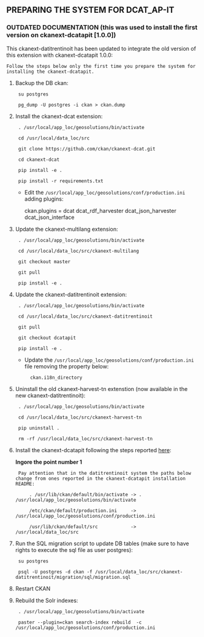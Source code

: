 
## PREPARING THE SYSTEM FOR DCAT_AP-IT

### OUTDATED DOCUMENTATION (this was used to install the first version on ckanext-dcatapit [1.0.0])

This ckanext-datitrentinoit has been updated to integrate the old version of this extension with ckanext-dcatapit 1.0.0:

	Follow the steps below only the first time you prepare the system for installing the ckanext-dcatapit.

1. Backup the DB ckan:
	
		su postgres

		pg_dump -U postgres -i ckan > ckan.dump
		
2. Install the ckanext-dcat extension:

		. /usr/local/app_loc/geosolutions/bin/activate

		cd /usr/local/data_loc/src

		git clone https://github.com/ckan/ckanext-dcat.git

		cd ckanext-dcat

		pip install -e .

		pip install -r requirements.txt
		
	- Edit the `/usr/local/app_loc/geosolutions/conf/production.ini` adding plugins:
	
		ckan.plugins = dcat dcat_rdf_harvester dcat_json_harvester dcat_json_interface

3. Update the ckanext-multilang extension:

		. /usr/local/app_loc/geosolutions/bin/activate

		cd /usr/local/data_loc/src/ckanext-multilang
		
		git checkout master

		git pull

		pip install -e .

4. Update the ckanext-datitrentinoit extension:

		. /usr/local/app_loc/geosolutions/bin/activate

		cd /usr/local/data_loc/src/ckanext-datitrentinoit

		git pull 

		git checkout dcatapit

		pip install -e .
		
	- Update the `/usr/local/app_loc/geosolutions/conf/production.ini` file removing the property below:
	
			ckan.i18n_directory

5. Uninstall the old ckanext-harvest-tn extenstion (now available in the new ckanext-datitrentinoit):

		. /usr/local/app_loc/geosolutions/bin/activate
		
		cd /usr/local/data_loc/src/ckanext-harvest-tn
		
		pip uninstall .
		
		rm -rf /usr/local/data_loc/src/ckanext-harvest-tn
		
6. Install the ckanext-dcatapit following the steps reported [here](https://github.com/geosolutions-it/ckanext-dcatapit#installation):

	**Ingore the point number 1**
	
		Pay attention that in the datitrentinoit system the paths below change from ones reported in the ckanext-dcatapit installation README:
		
			. /usr/lib/ckan/default/bin/activate -> . /usr/local/app_loc/geosolutions/bin/activate
			
			/etc/ckan/default/production.ini     -> /usr/local/app_loc/geosolutions/conf/production.ini
			
			/usr/lib/ckan/default/src            -> /usr/local/data_loc/src
		
7. Run the SQL migration script to update DB tables (make sure to have rights to execute the sql file as user postgres):

		su postgres

		psql -U postgres -d ckan -f /usr/local/data_loc/src/ckanext-datitrentinoit/migration/sql/migration.sql
	
8. Restart CKAN

9. Rebuild the Solr indexes:

		. /usr/local/app_loc/geosolutions/bin/activate

		paster --plugin=ckan search-index rebuild  -c /usr/local/app_loc/geosolutions/conf/production.ini
